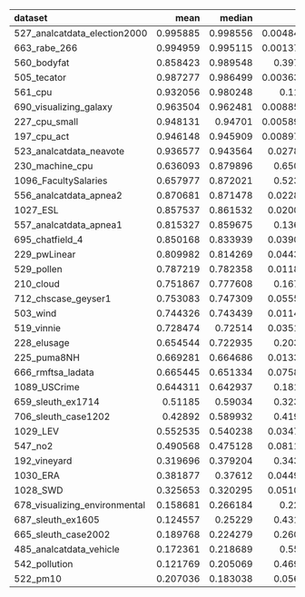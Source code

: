 | dataset                       |     mean |   median |        std |
|:------------------------------|---------:|---------:|-----------:|
| 527_analcatdata_election2000  | 0.995885 | 0.998556 | 0.00484857 |
| 663_rabe_266                  | 0.994959 | 0.995115 | 0.00137354 |
| 560_bodyfat                   | 0.858423 | 0.989548 | 0.397481   |
| 505_tecator                   | 0.987277 | 0.986499 | 0.00363255 |
| 561_cpu                       | 0.932056 | 0.980248 | 0.11427    |
| 690_visualizing_galaxy        | 0.963504 | 0.962481 | 0.00885051 |
| 227_cpu_small                 | 0.948131 | 0.94701  | 0.00589332 |
| 197_cpu_act                   | 0.946148 | 0.945909 | 0.00897869 |
| 523_analcatdata_neavote       | 0.936577 | 0.943564 | 0.0278365  |
| 230_machine_cpu               | 0.636093 | 0.879896 | 0.650444   |
| 1096_FacultySalaries          | 0.657977 | 0.872021 | 0.523762   |
| 556_analcatdata_apnea2        | 0.870681 | 0.871478 | 0.0228258  |
| 1027_ESL                      | 0.857537 | 0.861532 | 0.0200755  |
| 557_analcatdata_apnea1        | 0.815327 | 0.859675 | 0.136672   |
| 695_chatfield_4               | 0.850168 | 0.833939 | 0.0390684  |
| 229_pwLinear                  | 0.809982 | 0.814269 | 0.0443833  |
| 529_pollen                    | 0.787219 | 0.782358 | 0.0118861  |
| 210_cloud                     | 0.751867 | 0.777608 | 0.167287   |
| 712_chscase_geyser1           | 0.753083 | 0.747309 | 0.0555281  |
| 503_wind                      | 0.744326 | 0.743439 | 0.0114448  |
| 519_vinnie                    | 0.728474 | 0.72514  | 0.0351015  |
| 228_elusage                   | 0.654544 | 0.722935 | 0.203839   |
| 225_puma8NH                   | 0.669281 | 0.664686 | 0.0133688  |
| 666_rmftsa_ladata             | 0.665445 | 0.651334 | 0.0758558  |
| 1089_USCrime                  | 0.644311 | 0.642937 | 0.181741   |
| 659_sleuth_ex1714             | 0.51185  | 0.59034  | 0.323231   |
| 706_sleuth_case1202           | 0.42892  | 0.589932 | 0.419211   |
| 1029_LEV                      | 0.552535 | 0.540238 | 0.0347917  |
| 547_no2                       | 0.490568 | 0.475128 | 0.0811759  |
| 192_vineyard                  | 0.319696 | 0.379204 | 0.343057   |
| 1030_ERA                      | 0.381877 | 0.37612  | 0.0449381  |
| 1028_SWD                      | 0.325653 | 0.320295 | 0.0510172  |
| 678_visualizing_environmental | 0.158681 | 0.266184 | 0.22816    |
| 687_sleuth_ex1605             | 0.124557 | 0.25229  | 0.431434   |
| 665_sleuth_case2002           | 0.189768 | 0.224279 | 0.260591   |
| 485_analcatdata_vehicle       | 0.172361 | 0.218689 | 0.55773    |
| 542_pollution                 | 0.121769 | 0.205069 | 0.469192   |
| 522_pm10                      | 0.207036 | 0.183038 | 0.056957   |